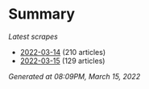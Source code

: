 # Summary
*Latest scrapes*
* [2022-03-14](https://github.com/nuuuwan/news_lk/blob/data/news_lk.2022-03-14.json) (210 articles)
* [2022-03-15](https://github.com/nuuuwan/news_lk/blob/data/news_lk.2022-03-15.json) (129 articles)

*Generated at 08:09PM, March 15, 2022*